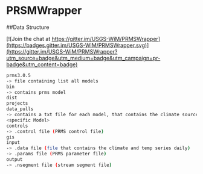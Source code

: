 # PRSMWrapper
##Data Structure

[![Join the chat at https://gitter.im/USGS-WiM/PRMSWrapper](https://badges.gitter.im/USGS-WiM/PRMSWrapper.svg)](https://gitter.im/USGS-WiM/PRMSWrapper?utm_source=badge&utm_medium=badge&utm_campaign=pr-badge&utm_content=badge)
```bash
prms3.0.5
-> file containing list all models
bin
-> contains prms model
dist
projects
data_pulls
-> contains a txt file for each model, that contains the climate sources 
<specific Model>
controls
-> .control file (PRMS control file)
gis
input
-> .data file (file that contains the climate and temp series daily)
-> .params file (PRMS parameter file)
output
-> .nsegment file (stream segment file)
```
